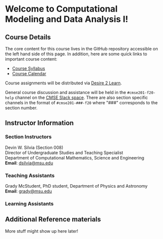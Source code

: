# Welcome to Computational Modeling and Data Analysis I!

## Course Details

The core content for this course lives in the GitHub repository accessible
on the left hand side of this page. In addition, here are some quick links
to important course content:

* [Course Syllabus](/course_documents/CMSE201-Syllabus.pdf)
* [Course Calendar](/course_documents/CMSE201-Calendar.pdf)

Course assignments will be distributed via
[Desire 2 Learn](https://d2l.msu.edu/).

General course discussion and assistance will be held in the `#cmse201-f20-help` channel on the
[CMSE Slack space](https://cmse-courses.slack.com). There are also section specific channels in the format of `#cmse201-###-f20` where "###" corresponds to the section number.

## Instructor Information

### Section Instructors
Devin W. Silvia (Section 008)  
Director of Undergraduate Studies and Teaching Specialist  
Department of Computational Mathematics, Science and Engineering    
**Email**: [dsilvia@msu.edu](mailto:dsilvia@msu.edu)  

### Teaching Assistants
Grady McStudent, PhD student, Department of Physics and Astronomy  
**Email**: [grady@msu.edu](mailto:grady@msu.edu)

### Learning Assistants

## Additional Reference materials

More stuff might show up here later!
